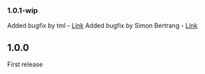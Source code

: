 ### 1.0.1-wip

Added bugfix by tml - [Link](https://github.com/yui/yuicompressor/pull/8)
Added bugfix by Simon Bertrang - [Link](https://github.com/yui/yuicompressor/pull/18)

## 1.0.0

First release